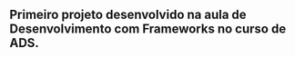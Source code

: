<h2>
  Primeiro projeto desenvolvido na aula de Desenvolvimento com Frameworks no curso de ADS.
</h2>
